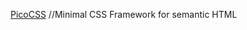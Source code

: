 <a href="https://picocss.com/" target="_blank">PicoCSS</a> //Minimal CSS Framework for semantic HTML
